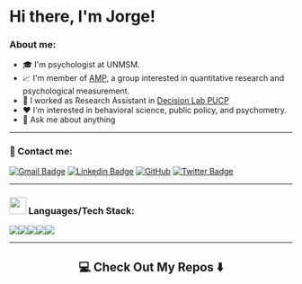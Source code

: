 # Hi there, I'm Jorge!

### About me:
- 🎓 I'm psychologist at UNMSM.
- 📈 I'm member of [AMP](https://www.facebook.com/amp.unmsm), a group interested in quantitative research and psychological measurement.
- 💼 I worked as Research Assistant in [Decision Lab PUCP](https://www.facebook.com/decisionlabPUCP)
- ❤️ I'm interested in behavioral science, public policy, and psychometry.
- 💬 Ask me about anything

<hr>

### 🔗 Contact me:

[![Gmail Badge](https://img.shields.io/badge/-jorgeahm98@gmail.com-c14438?style=flat-square&logo=Gmail&logoColor=white&link=mailto:jorgeahm98@gmail.com)](mailto:jorgeahm98@gmail.com)
[![Linkedin Badge](https://img.shields.io/badge/-jorge.huanca-blue?style=flat-square&logo=Linkedin&logoColor=white&link=https://www.linkedin.com/in/jorgehuanca/)](https://www.linkedin.com/in/jorgehuanca/)
[![GitHub](https://img.shields.io/badge/-GitHub-181717?style=flat-square&logo=github&logoColor=white&link=https://github.com/JorgeHM11)](https://github.com/JorgeHM11)
[![Twitter Badge](https://img.shields.io/badge/-@JorgeAHM_98-00acee?style=flat&logo=Twitter&logoColor=white)](https://twitter.com/intent/follow?screen_name=JorgeAHM_98 "Follow on Twitter")

<hr>

### <img src="https://media.giphy.com/media/WUlplcMpOCEmTGBtBW/giphy.gif" width="30"> Languages/Tech Stack:

<img src="https://img.shields.io/badge/Python-3776AB?style=for-the-badge&logo=python&logoColor=white"><img src="https://img.shields.io/badge/Jupyter-F37626.svg?&style=for-the-badge&logo=Jupyter&logoColor=white"><img src="https://img.shields.io/badge/markdown-%23000000.svg?style=for-the-badge&logo=markdown&logoColor=white"><img src="https://img.shields.io/badge/R-276DC3?style=for-the-badge&logo=r&logoColor=white"><img src="https://img.shields.io/badge/netlify-%23000000.svg?style=for-the-badge&logo=netlify&logoColor=#00C7B7">


<hr>
<h2  align="center">💻 Check Out My Repos ⬇️ </h2>
